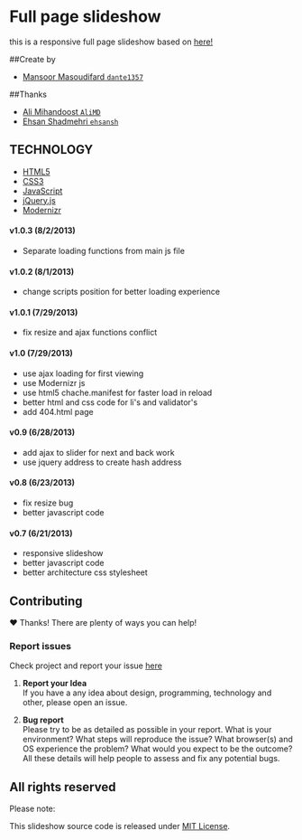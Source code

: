 # Full page slideshow
this is a responsive full page slideshow based on [here!](http://www.lacoste.com/polo/#!/1933)

##Create by
* [Mansoor Masoudifard `dante1357`](https://github.com/dante1357)

##Thanks
* [Ali Mihandoost `AliMD`](https://github.com/AliMD)
* [Ehsan Shadmehri `ehsansh`](https://github.com/ehsansh)

## TECHNOLOGY
* [HTML5](http://en.wikipedia.org/wiki/HTML5)
* [CSS3](http://en.wikipedia.org/wiki/CSS3#CSS_3)
* [JavaScript](http://en.wikipedia.org/wiki/Javascript)
* [jQuery.js](http://jquery.com/)
* [Modernizr](http://modernizr.com/)

#### v1.0.3 (8/2/2013)
* Separate loading functions from main js file

#### v1.0.2 (8/1/2013)
* change scripts position for better loading experience

#### v1.0.1 (7/29/2013)
* fix resize and ajax functions conflict

#### v1.0 (7/29/2013)
* use ajax loading for first viewing
* use Modernizr js
* use html5 chache.manifest for faster load in reload
* better html and css code for li's and validator's
* add 404.html page

#### v0.9 (6/28/2013)
* add ajax to slider for next and back work
* use jquery address to create hash address

#### v0.8 (6/23/2013)
* fix resize bug
* better javascript code

#### v0.7 (6/21/2013)
* responsive slideshow
* better javascript code
* better architecture css stylesheet

## Contributing
♥ Thanks! There are plenty of ways you can help!  

### Report issues
Check project and report your issue [here](https://github.com/dante1357/W3-final-slider-project/issues)    

1. **Report your Idea**  
  If you have a any idea about design, programming, technology and other, please open an issue.
  
1. **Bug report**  
  Please try to be as detailed as possible in your report. What is your
environment? What steps will reproduce the issue? What browser(s) and OS
experience the problem? What would you expect to be the outcome? All these
details will help people to assess and fix any potential bugs.

## All rights reserved ###
Please note: 
  
This slideshow source code is released under [MIT License](http://opensource.org/licenses/MIT). 
